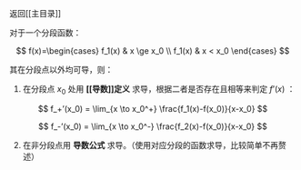 返回[[主目录]]

对于一个分段函数：

$$
f(x)=\begin{cases}
f_1(x)  & x \ge x_0 \\
f_1(x)  & x < x_0
\end{cases}
$$

其在分段点以外均可导，则：
1. 在分段点 $x_0$ 处用 **[[导数]]定义** 求导，根据二者是否存在且相等来判定 $f’(x)$ ：

$$
f_+’(x_0) = \lim_{x \to x_0^+} \frac{f_1(x)-f(x_0)}{x-x_0}
$$

$$
f_-’(x_0) = \lim_{x \to x_0^-} \frac{f_2(x)-f(x_0)}{x-x_0}
$$

2. 在非分段点用 **导数公式** 求导。（使用对应分段的函数求导，比较简单不再赘述）